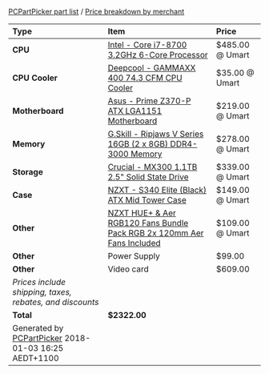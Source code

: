[PCPartPicker part list](https://au.pcpartpicker.com/list/LhqWM8) / [Price breakdown by merchant](https://au.pcpartpicker.com/list/LhqWM8/by_merchant/)

Type|Item|Price
:----|:----|:----
**CPU** | [Intel - Core i7-8700 3.2GHz 6-Core Processor](https://au.pcpartpicker.com/product/C9hj4D/intel-core-i7-8700-32ghz-6-core-processor-bx80684i78700) | $485.00 @ Umart 
**CPU Cooler** | [Deepcool - GAMMAXX 400 74.3 CFM CPU Cooler](https://au.pcpartpicker.com/product/hJFPxr/deepcool-cpu-cooler-gammaxx400) | $35.00 @ Umart 
**Motherboard** | [Asus - Prime Z370-P ATX LGA1151 Motherboard](https://au.pcpartpicker.com/product/mKCrxr/asus-prime-z370-p-atx-lga1151-motherboard-prime-z370-p) | $219.00 @ Umart 
**Memory** | [G.Skill - Ripjaws V Series 16GB (2 x 8GB) DDR4-3000 Memory](https://au.pcpartpicker.com/product/LhgPxr/gskill-memory-f43000c15d16gvrb) | $278.00 @ Umart 
**Storage** | [Crucial - MX300 1.1TB 2.5" Solid State Drive](https://au.pcpartpicker.com/product/bh38TW/crucial-mx300-11tb-25-solid-state-drive-ct1050mx300ssd1) | $339.00 @ Umart 
**Case** | [NZXT - S340 Elite (Black) ATX Mid Tower Case](https://au.pcpartpicker.com/product/3TYWGX/nzxt-ca-s340w-b3-atx-mid-tower-case-ca-s340w-b3) | $149.00 @ Umart 
**Other** | [NZXT HUE+ & Aer RGB120 Fans Bundle Pack RGB 2x 120mm Aer Fans Included](https://au.pcpartpicker.com/product/vvmxFT/nzxt-hue-aer-rgb120-fans-bundle-pack-rgb-2x-120mm-aer-fans-included) | $109.00 @ Umart 
**Other**| Power Supply| $99.00 
**Other**| Video card| $609.00 
 | *Prices include shipping, taxes, rebates, and discounts* |
 | **Total** | **$2322.00**
 | Generated by [PCPartPicker](http://pcpartpicker.com) 2018-01-03 16:25 AEDT+1100 |
